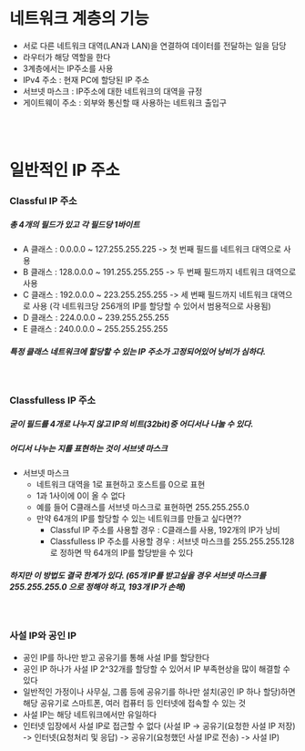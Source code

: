 # 네트워크 계층의 기능

- 서로 다른 네트워크 대역(LAN과 LAN)을 연결하여 데이터를 전달하는 일을 담당
- 라우터가 해당 역할을 한다
- 3계층에서는 IP주소를 사용 
- IPv4 주소 : 현재 PC에 할당된 IP 주소
- 서브넷 마스크 : IP주소에 대한 네트워크의 대역을 규정
- 게이트웨이 주소 : 외부와 통신할 때 사용하는 네트워크 출입구

<br>
<br>

# 일반적인 IP 주소

### Classful IP 주소
##### 총 4개의 필드가 있고 각 필드당 1바이트

- A 클래스 : 0.0.0.0 ~ 127.255.255.225 -> 첫 번째 필드를 네트워크 대역으로 사용 
- B 클래스 : 128.0.0.0 ~ 191.255.255.255 -> 두 번째 필드까지 네트워크 대역으로 사용
- C 클래스 : 192.0.0.0 ~ 223.255.255.255 -> 세 번째 필드까지 네트워크 대역으로 사용 (각 네트워크당 256개의 IP를 할당할 수 있어서 범용적으로 사용됨)
- D 클래스 : 224.0.0.0 ~ 239.255.255.255
- E 클래스 : 240.0.0.0 ~ 255.255.255.255

##### **특정 클래스 네트워크에 할당할 수 있는 IP 주소가 고정되어있어 낭비가 심하다.**

<br>

### Classfulless IP 주소

##### 굳이 필드를 4개로 나누지 않고 IP의 비트(32bit)중 어디서나 나눌 수 있다.
##### 어디서 나누는 지를 표현하는 것이 **서브넷 마스크**

- 서브넷 마스크
    - 네트워크 대역을 1로 표현하고 호스트를 0으로 표현
    - 1과 1사이에 0이 올 수 없다
    - 예를 들어 C클래스를 서브넷 마스크로 표현하면 255.255.255.0
    - 만약 64개의 IP를 할당할 수 있는 네트워크를 만들고 싶다면?? 
        - Classful IP 주소를 사용할 경우 : C클래스를 사용, 192개의 IP가 낭비
        - Classfulless IP 주소를 사용할 경우 : 서브넷 마스크를 255.255.255.128로 정하면 딱 64개의 IP를 할당받을 수 있다
##### **하지만 이 방법도 결국 한계가 있다. (65개 IP를 받고싶을 경우 서브넷 마스크를 255.255.255.0 으로 정해야 하고,  193개 IP가 손해)**

<br>

### 사설 IP와 공인 IP
- 공인 IP를 하나만 받고 공유기를 통해 사설 IP를 할당한다
- 공인 IP 하나가 사설 IP 2^32개를 할당할 수 있어서 IP 부족현상을 많이 해결할 수 있다
- 일반적인 가정이나 사무실, 그룹 등에 공유기를 하나만 설치(공인 IP 하나 할당)하면 해당 공유기로 스마트폰, 여러 컴퓨터 등 인터넷에 접속할 수 있는 것
- 사설 IP는 해당 네트워크에서만 유일하다
- 인터넷 입장에서 사설 IP로 접근할 수 없다 (사설 IP -> 공유기(요청한 사설 IP 저장) -> 인터넷(요청처리 및 응답) -> 공유기(요청했던 사설 IP로 전송) -> 사설 IP)
